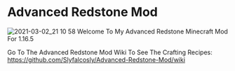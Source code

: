 
# Advanced Redstone Mod

![2021-03-02_21 10 58](https://user-images.githubusercontent.com/65361791/109716286-959ad900-7b9c-11eb-95ae-594fdd0cac7d.png)
Welcome To My Advanced Redstone Minecraft Mod For 1.16.5


Go To The Advanced Redstone Mod Wiki To See The Crafting Recipes: https://github.com/Slyfalcosly/Advanced-Redstone-Mod/wiki
